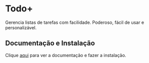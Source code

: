 # Todo+

Gerencia listas de tarefas com facilidade. Poderoso, fácil de usar e personalizável.

## Documentação e Instalação

Clique [aqui](https://marketplace.visualstudio.com/items?itemName=fabiospampinato.vscode-todo-plus) para ver a documentação e fazer a instalação.
